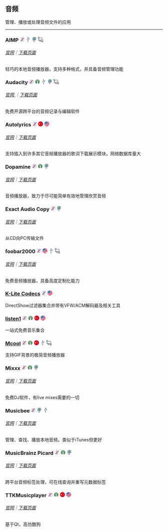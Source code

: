 ## 音频

管理、播放或处理音频文件的应用

---

### AIMP ![](/assets/图片2.png) ![](/assets/usb.png) ![](/assets/earth-globe.png) ![](/assets/multi_platform.png)

###### [官网](http://www.aimp.ru/index.php?do=lang&lng=en)｜[下载页面](http://www.aimp.ru/index.php?do=download)

轻巧的本地音频播放器，支持多种格式，并具备音频管理功能

### Audacity ![](/assets/图片2.png) ![](/assets/open-source-icon.png) ![](/assets/usb.png) ![](/assets/earth-globe.png) ![](/assets/multi_platform.png)

###### [官网 ](http://www.audacityteam.org/)｜[下载页面](http://www.audacityteam.org/download/windows/)

免费开源跨平台的音频记录与编辑软件

### Autolyrics ![](/assets/图片2.png) ![](/assets/china.png) ![](/assets/united-states.png)

###### [官网](http://www.autolyric.com/zh-hans)｜[下载页面](http://www.autolyric.com/zh-hans/download)

支持插入到许多其它音频播放器的歌词下载展示模块，网络数据库量大

### Dopamine ![](/assets/图片2.png) ![](/assets/open-source-icon.png) ![](/assets/earth-globe.png)

###### [官网](http://www.digimezzo.com/software/dopamine/)｜[下载页面](http://www.digimezzo.com/content/software/dopamine/)

音频播放器，致力于尽可能简单有效地管理欣赏音频

### Exact Audio Copy ![](/assets/图片2.png) ![](/assets/earth-globe.png)

###### [官网](http://exactaudiocopy.de/)｜[下载页面](http://www.exactaudiocopy.de/en/index.php/resources/download/)

从CD向PC传输文件

### foobar2000 ![](/assets/图片2.png) ![](/assets/united-states.png) ![](/assets/usb.png) ![](/assets/multi_platform.png)

###### [官网](http://www.foobar2000.org/)｜[下载页面](http://www.foobar2000.org/download)

免费音频播放器，具备高度定制化能力

### [K-Lite Codecs](http://www.codecguide.com/download_kl.htm) ![](/assets/图片2.png) ![](/assets/united-states.png)

DirectShow过滤器集合并带有VFW/ACM解码器及相关工具

### [listen1](http://listen1.github.io/listen1) ![](/assets/图片2.png) ![](/assets/open-source-icon.png) ![](/assets/china.png) ![](/assets/united-states.png)

一站式免费音乐集合

### [Mcool](http://mcool.appinn.me/) ![](/assets/图片2.png) ![](/assets/open-source-icon.png) ![](/assets/china.png) ![](/assets/usb.png) ![](/assets/multi_platform.png)

支持GIF背景的极简音频播放器

### Mixxx ![](/assets/图片2.png) ![](/assets/open-source-icon.png) ![](/assets/earth-globe.png)

###### [官网](http://mixxx.org/)｜[下载页面](http://mixxx.org/download/)

免费DJ软件，有live mixes需要的一切

### Musicbee ![](/assets/图片2.png) ![](/assets/earth-globe.png) ![](/assets/usb.png)

###### [官网](http://getmusicbee.com/)｜[下载页面](http://getmusicbee.com/downloads/)

管理、查找、播放本地音频。类似于iTunes但更好

### MusicBrainz Picard ![](/assets/图片2.png) ![](/assets/open-source-icon.png) ![](/assets/earth-globe.png)

###### [官网](https://picard.musicbrainz.org/)｜[下载页面](https://picard.musicbrainz.org/downloads/)

跨平台音频标签处理，可在线查询并重写元数据标签

### TTKMusicplayer ![](/assets/图片2.png) ![](/assets/open-source-icon.png) ![](/assets/china.png) ![](/assets/united-states.png)

###### [官网](http://download.csdn.net/album/detail/3094)｜[下载页面](http://download.csdn.net/album/detail/3094)

基于Qt，高仿酷狗


